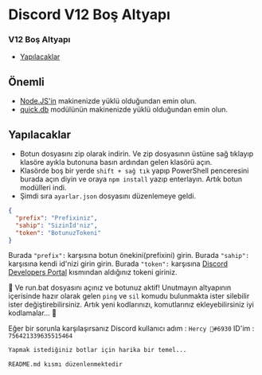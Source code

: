 # Discord V12 Boş Altyapı 

### V12 Boş Altyapı 

- [Yapılacaklar](#yapılacaklar)

## Önemli
* [Node.JS'in](https://ay.link/JSnode) makinenizde yüklü olduğundan emin olun.
* [quick.db](https://github.com/TheHercy/quick.db-nasil-kurulur) modülünün makinenizde yüklü olduğundan emin olun. 

## Yapılacaklar
* Botun dosyasını zip olarak indirin. Ve zip dosyasının üstüne sağ tıklayıp klasöre ayıkla butonuna basın ardından gelen klasörü açın.
* Klasörde boş bir yerde `shift + sağ tık` yapıp PowerShell penceresini burada açın diyin ve oraya `npm install` yazıp enterlayın. Artık botun modülleri indi.
* Şimdi sıra `ayarlar.json` dosyasını düzenlemeye geldi.
```json
{
  "prefix": "Prefixiniz", 
  "sahip": "Sizinİd'niz",
  "token": "BotunuzTokeni"
}
``` 

Burada `"prefix":` karşısına botun önekini(prefixini) girin.
Burada `"sahip":` karşısına kendi id'nizi girin girin.
Burada `"token":` karşısına [Discord Developers Portal](https://ay.live/devlog) kısmından aldığınız tokeni giriniz.

🎉 Ve run.bat dosyasını açınız ve botunuz aktif! Unutmayın altyapının içerisinde hazır olarak gelen `ping` ve `sil` komudu bulunmakta ister silebilir ister değiştirebilirsiniz. Artık yeni kodlarınızı, komutlarınız ekleyebilirsiniz iyi kodlamalar... 🎉

Eğer bir sorunla karşılaşırsanız Discord kullanıcı adım : `Hercy 🍁#6930` ID'im : `756421339635515464`


```md
Yapmak istediğiniz botlar için harika bir temel...
```

```README.md kısmı düzenlenmektedir```
